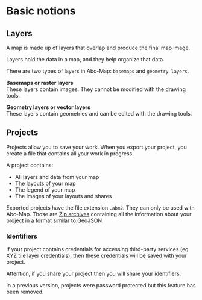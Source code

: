 <a name="basics"></a>

# Basic notions

## Layers

A map is made up of layers that overlap and produce the final map image.

Layers hold the data in a map, and they help organize that data.

There are two types of layers in Abc-Map: `basemaps` and `geometry layers`.

**Basemaps or raster layers**  
These layers contain images. They cannot be modified with the drawing tools.

**Geometry layers or vector layers**  
These layers contain geometries and can be edited with the drawing tools.

## Projects

Projects allow you to save your work. When you export your project, you create a file that contains all your work in progress.

A project contains:

- All layers and data from your map
- The layouts of your map
- The legend of your map
- The images of your layouts and shares

Exported projects have the file extension `.abm2`. They can only be used with Abc-Map. Those are
<a href="https://en.wikipedia.org/wiki/ZIP_(file_format)" target="_blank">Zip archives</a> containing all the information about your project in a format similar
to GeoJSON.

### Identifiers

If your project contains credentials for accessing third-party services (eg XYZ tile layer credentials), then these credentials will be saved with your project.

Attention, if you share your project then you will share your identifiers.

<div class='alert alert-info'>
In a previous version, projects were password protected but this feature has been removed.
</div>
